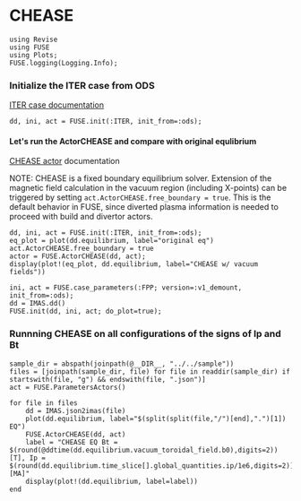 # CHEASE


```@julia
using Revise
using FUSE
using Plots;
FUSE.logging(Logging.Info);
```

### Initialize the ITER case from ODS
[ITER case documentation](https://fuse.help/cases.html#ITER)


```@julia
dd, ini, act = FUSE.init(:ITER, init_from=:ods);
```

#### Let's run the ActorCHEASE and compare with original equlibrium

[CHEASE actor](https://fuse.help/actors.html#CHEASE) documentation

NOTE: CHEASE is a fixed boundary equilibrium solver. Extension of the magnetic field calculation in the vacuum region (including X-points) can be triggered by setting `act.ActorCHEASE.free_boundary = true`. This is the default behavior in FUSE, since diverted plasma information is needed to proceed with build and divertor actors.


```@julia
dd, ini, act = FUSE.init(:ITER, init_from=:ods);
eq_plot = plot(dd.equilibrium, label="original eq")
act.ActorCHEASE.free_boundary = true
actor = FUSE.ActorCHEASE(dd, act);
display(plot!(eq_plot, dd.equilibrium, label="CHEASE w/ vacuum fields"))
```


```@julia
ini, act = FUSE.case_parameters(:FPP; version=:v1_demount, init_from=:ods);
dd = IMAS.dd()
FUSE.init(dd, ini, act; do_plot=true);
```

### Runnning CHEASE on all configurations of the signs of Ip and Bt


```@julia
sample_dir = abspath(joinpath(@__DIR__, "../../sample"))
files = [joinpath(sample_dir, file) for file in readdir(sample_dir) if startswith(file, "g") && endswith(file, ".json")]
act = FUSE.ParametersActors()

for file in files
    dd = IMAS.json2imas(file)
    plot(dd.equilibrium, label="$(split(split(file,"/")[end],".")[1]) EQ")
    FUSE.ActorCHEASE(dd, act)
    label = "CHEASE EQ Bt = $(round(@ddtime(dd.equilibrium.vacuum_toroidal_field.b0),digits=2)) [T], Ip = $(round(dd.equilibrium.time_slice[].global_quantities.ip/1e6,digits=2)) [MA]"
    display(plot!(dd.equilibrium, label=label))
end
```
